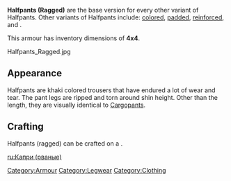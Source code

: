 **Halfpants (Ragged)** are the base version for every other variant of
Halfpants. Other variants of Halfpants include:
[colored](Halfpants_(colored).md "wikilink"),
[padded](Halfpants_(padded).md "wikilink"),
[reinforced](Halfpants_(reinforced).md "wikilink"), and [](Halfpants_(sneaky_chain).md).

This armour has inventory dimensions of **4x4**.

Halfpants_Ragged.jpg

## Appearance

Halfpants are khaki colored trousers that have endured a lot of wear and
tear. The pant legs are ripped and torn around shin height. Other than
the length, they are visually identical to
[Cargopants](Cargopants.md "wikilink").

## Crafting

Halfpants (ragged) can be crafted on a [](Clothing_Bench.md).

[ru:Капри (рваные)](ru:Капри_(рваные) "wikilink")

[Category:Armour](Category:Armour "wikilink")
[Category:Legwear](Category:Legwear "wikilink")
[Category:Clothing](Category:Clothing "wikilink")